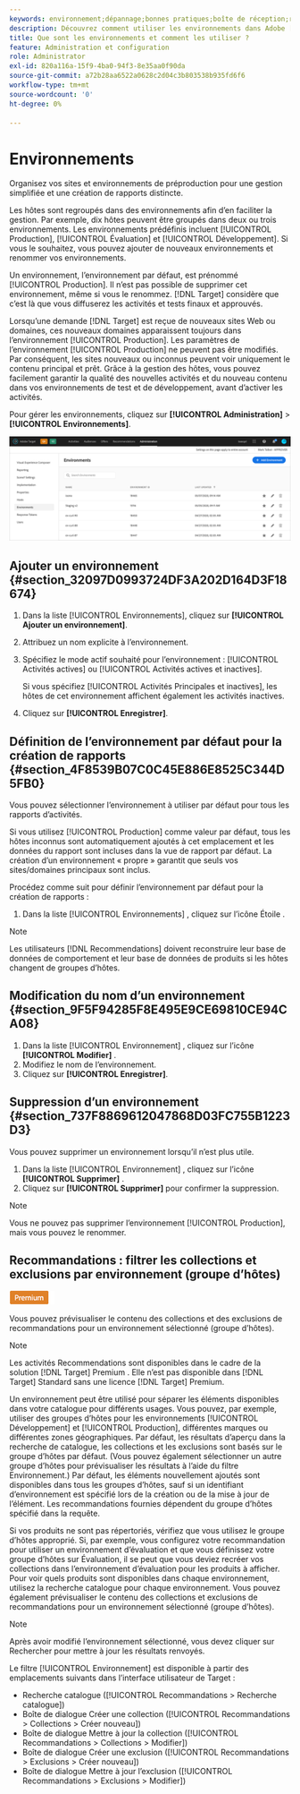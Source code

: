 ```yaml
---
keywords: environnement;dépannage;bonnes pratiques;boîte de réception;redirections;redirection;liste autorisée;liste bloquée;liste bloquée;liste autorisée
description: Découvrez comment utiliser les environnements dans Adobe [!DNL Target] pour organiser vos sites et environnements de préproduction afin de faciliter la gestion et de créer des rapports séparés.
title: Que sont les environnements et comment les utiliser ?
feature: Administration et configuration
role: Administrator
exl-id: 820a116a-15f9-4ba0-94f3-8e35aa0f90da
source-git-commit: a72b28aa6522a0628c2d04c3b803538b935fd6f6
workflow-type: tm+mt
source-wordcount: '0'
ht-degree: 0%

---
```


# Environnements

Organisez vos sites et environnements de préproduction pour une gestion simplifiée et une création de rapports distincte.

Les hôtes sont regroupés dans des environnements afin d’en faciliter la gestion. Par exemple, dix hôtes peuvent être groupés dans deux ou trois environnements. Les environnements prédéfinis incluent [!UICONTROL Production], [!UICONTROL Évaluation] et [!UICONTROL Développement]. Si vous le souhaitez, vous pouvez ajouter de nouveaux environnements et renommer vos environnements.

Un environnement, l’environnement par défaut, est prénommé [!UICONTROL Production]. Il n’est pas possible de supprimer cet environnement, même si vous le renommez. [!DNL Target] considère que c’est là que vous diffuserez les activités et tests finaux et approuvés.

Lorsqu’une demande [!DNL Target] est reçue de nouveaux sites Web ou domaines, ces nouveaux domaines apparaissent toujours dans l’environnement [!UICONTROL Production]. Les paramètres de l’environnement [!UICONTROL Production] ne peuvent pas être modifiés. Par conséquent, les sites nouveaux ou inconnus peuvent voir uniquement le contenu principal et prêt. Grâce à la gestion des hôtes, vous pouvez facilement garantir la qualité des nouvelles activités et du nouveau contenu dans vos environnements de test et de développement, avant d’activer les activités.

Pour gérer les environnements, cliquez sur **[!UICONTROL Administration]** > **[!UICONTROL Environnements]**.

![Liste des environnements](/help/administrating-target/assets/environments.png)

## Ajouter un environnement {#section_32097D0993724DF3A202D164D3F18674}

1. Dans la liste [!UICONTROL Environnements], cliquez sur **[!UICONTROL Ajouter un environnement]**.
1. Attribuez un nom explicite à l’environnement.
1. Spécifiez le mode actif souhaité pour l’environnement : [!UICONTROL Activités actives] ou [!UICONTROL Activités actives et inactives].

   Si vous spécifiez [!UICONTROL Activités Principales et inactives], les hôtes de cet environnement affichent également les activités inactives.

1. Cliquez sur **[!UICONTROL Enregistrer]**.

## Définition de l’environnement par défaut pour la création de rapports {#section_4F8539B07C0C45E886E8525C344D5FB0}

Vous pouvez sélectionner l’environnement à utiliser par défaut pour tous les rapports d’activités.

Si vous utilisez [!UICONTROL Production] comme valeur par défaut, tous les hôtes inconnus sont automatiquement ajoutés à cet emplacement et les données du rapport sont incluses dans la vue de rapport par défaut. La création d’un environnement « propre » garantit que seuls vos sites/domaines principaux sont inclus.

Procédez comme suit pour définir l’environnement par défaut pour la création de rapports :

1. Dans la liste [!UICONTROL Environnements] , cliquez sur l’icône Étoile .

>[!NOTE]
>
>Les utilisateurs [!DNL Recommendations] doivent reconstruire leur base de données de comportement et leur base de données de produits si les hôtes changent de groupes d’hôtes.

## Modification du nom d’un environnement {#section_9F5F94285F8E495E9CE69810CE94CA08}

1. Dans la liste [!UICONTROL Environnement] , cliquez sur l’icône **[!UICONTROL Modifier]** .
1. Modifiez le nom de l’environnement.
1. Cliquez sur **[!UICONTROL Enregistrer]**.

## Suppression d’un environnement {#section_737F8869612047868D03FC755B1223D3}

Vous pouvez supprimer un environnement lorsqu’il n’est plus utile.

1. Dans la liste [!UICONTROL Environnement] , cliquez sur l’icône **[!UICONTROL Supprimer]** .
1. Cliquez sur **[!UICONTROL Supprimer]** pour confirmer la suppression.

>[!NOTE]
>
>Vous ne pouvez pas supprimer l’environnement [!UICONTROL Production], mais vous pouvez le renommer.

## Recommandations : filtrer les collections et exclusions par environnement (groupe d’hôtes)

![Badge Premium](/help/assets/premium.png)

Vous pouvez prévisualiser le contenu des collections et des exclusions de recommandations pour un environnement sélectionné (groupe d’hôtes).

>[!NOTE]
>
>Les activités Recommendations sont disponibles dans le cadre de la solution [!DNL Target] Premium . Elle n’est pas disponible dans [!DNL Target] Standard sans une licence [!DNL Target] Premium.

Un environnement peut être utilisé pour séparer les éléments disponibles dans votre catalogue pour différents usages. Vous pouvez, par exemple, utiliser des groupes d’hôtes pour les environnements [!UICONTROL Développement] et [!UICONTROL Production], différentes marques ou différentes zones géographiques. Par défaut, les résultats d’aperçu dans la recherche de catalogue, les collections et les exclusions sont basés sur le groupe d’hôtes par défaut. (Vous pouvez également sélectionner un autre groupe d’hôtes pour prévisualiser les résultats à l’aide du filtre Environnement.) Par défaut, les éléments nouvellement ajoutés sont disponibles dans tous les groupes d’hôtes, sauf si un identifiant d’environnement est spécifié lors de la création ou de la mise à jour de l’élément. Les recommandations fournies dépendent du groupe d’hôtes spécifié dans la requête.

Si vos produits ne sont pas répertoriés, vérifiez que vous utilisez le groupe d’hôtes approprié. Si, par exemple, vous configurez votre recommandation pour utiliser un environnement d’évaluation et que vous définissez votre groupe d’hôtes sur Évaluation, il se peut que vous deviez recréer vos collections dans l’environnement d’évaluation pour les produits à afficher. Pour voir quels produits sont disponibles dans chaque environnement, utilisez la recherche catalogue pour chaque environnement. Vous pouvez également prévisualiser le contenu des collections et exclusions de recommandations pour un environnement sélectionné (groupe d’hôtes).

>[!NOTE]
>Après avoir modifié l’environnement sélectionné, vous devez cliquer sur Rechercher pour mettre à jour les résultats renvoyés.

Le filtre [!UICONTROL Environnement] est disponible à partir des emplacements suivants dans l’interface utilisateur de Target :

* Recherche catalogue ([!UICONTROL Recommandations > Recherche catalogue])
* Boîte de dialogue Créer une collection ([!UICONTROL Recommandations > Collections > Créer nouveau])
* Boîte de dialogue Mettre à jour la collection ([!UICONTROL Recommandations > Collections > Modifier])
* Boîte de dialogue Créer une exclusion ([!UICONTROL Recommandations > Exclusions > Créer nouveau])
* Boîte de dialogue Mettre à jour l’exclusion ([!UICONTROL Recommandations > Exclusions > Modifier])
